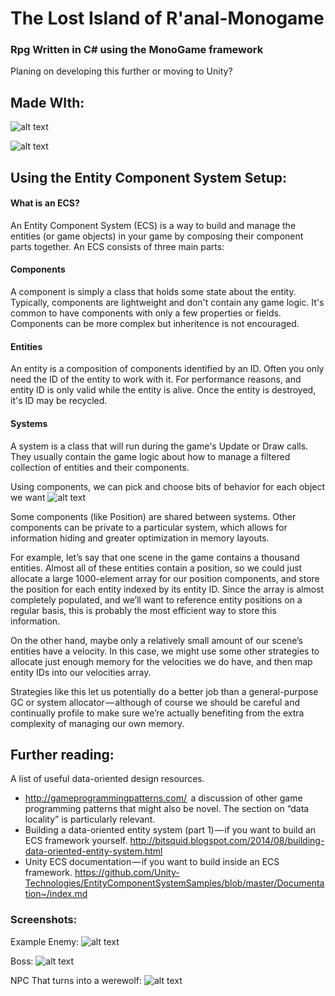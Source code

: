# The Lost Island of R'anal-Monogame
### Rpg Written in C# using the MonoGame framework
Planing on developing this further or moving to Unity? 
## Made WIth:

![alt text](https://camo.githubusercontent.com/7f8e73045428d031028bab0288434e344046dd77/68747470733a2f2f7365637572652e67726176617461722e636f6d2f6176617461722f37376563663066623964383431396265373731356336653832326536363536323f733d313530 "NLUA logo")

![alt text](https://github.com/TheGeekiestOne/The-Lost-Island-of-R-anal-Monogame/blob/master/Screenshots/monogame-logo.png "Monogame")

## Using the Entity Component System Setup:

#### What is an ECS?
An Entity Component System (ECS) is a way to build and manage the entities (or game objects) in your game by composing their component parts together. An ECS consists of three main parts:

#### Components
A component is simply a class that holds some state about the entity. Typically, components are lightweight and don't contain any game logic. It's common to have components with only a few properties or fields. Components can be more complex but inheritence is not encouraged.

#### Entities
An entity is a composition of components identified by an ID. Often you only need the ID of the entity to work with it. For performance reasons, and entity ID is only valid while the entity is alive. Once the entity is destroyed, it's ID may be recycled.

#### Systems
A system is a class that will run during the game's Update or Draw calls. They usually contain the game logic about how to manage a filtered collection of entities and their components.

Using components, we can pick and choose bits of behavior for each object we want
![alt text](https://cdn-images-1.medium.com/max/800/1*gObzr-U5tFUl-TJYmTxhow.png "ECS Layout")

Some components (like Position) are shared between systems. Other components can be private to a particular system, which allows for information hiding and greater optimization in memory layouts.

For example, let’s say that one scene in the game contains a thousand entities. Almost all of these entities contain a position, so we could just allocate a large 1000-element array for our position components, and store the position for each entity indexed by its entity ID. Since the array is almost completely populated, and we’ll want to reference entity positions on a regular basis, this is probably the most efficient way to store this information.

On the other hand, maybe only a relatively small amount of our scene’s entities have a velocity. In this case, we might use some other strategies to allocate just enough memory for the velocities we do have, and then map entity IDs into our velocities array.

Strategies like this let us potentially do a better job than a general-purpose GC or system allocator — although of course we should be careful and continually profile to make sure we’re actually benefiting from the extra complexity of managing our own memory.

## Further reading:

A list of useful data-oriented design resources.
- http://gameprogrammingpatterns.com/   a discussion of other game programming patterns that might also be novel. The section on “data locality” is particularly relevant.
- Building a data-oriented entity system (part 1) — if you want to build an ECS framework yourself. http://bitsquid.blogspot.com/2014/08/building-data-oriented-entity-system.html
- Unity ECS documentation — if you want to build inside an ECS framework. https://github.com/Unity-Technologies/EntityComponentSystemSamples/blob/master/Documentation~/index.md

### Screenshots:
Example Enemy: 
![alt text](https://github.com/TheGeekiestOne/The-Lost-Island-of-R-anal-Monogame/blob/master/Screenshots/enemy.JPG "Enemy - Melee")

Boss: 
![alt text](https://github.com/TheGeekiestOne/The-Lost-Island-of-R-anal-Monogame/blob/master/Screenshots/Boss.PNG "Boss")


NPC That turns into a werewolf: 
![alt text](https://github.com/TheGeekiestOne/The-Lost-Island-of-R-anal-Monogame/blob/master/Screenshots/17499320_271797973261671_3633742176124042856_n.PNG  "NPC 2 ")
